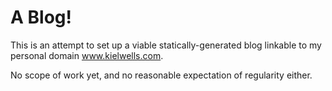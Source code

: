 # A Blog!

This is an attempt to set up a viable statically-generated blog linkable to my personal domain www.kielwells.com.

No scope of work yet, and no reasonable expectation of regularity either.
